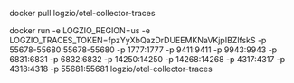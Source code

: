 docker pull logzio/otel-collector-traces

docker run -e LOGZIO_REGION=us -e LOGZIO_TRACES_TOKEN=fpzYyXbQazDrDUEEMKNaVKjpIBZlfskS -p 55678-55680:55678-55680 -p 1777:1777 -p 9411:9411 -p 9943:9943 -p 6831:6831 -p 6832:6832 -p 14250:14250 -p 14268:14268 -p 4317:4317 -p 4318:4318 -p 55681:55681 logzio/otel-collector-traces
